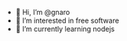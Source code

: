 - 👋 Hi, I’m @gnaro
- 👀 I’m interested in free software
- 🌱 I’m currently learning nodejs

<!---
gnaro/gnaro is a ✨ special ✨ 
--->
